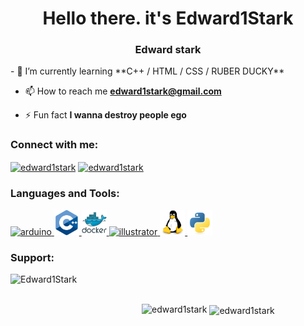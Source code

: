   <h1 align="center">Hello there. it's Edward1Stark</h1>
<h3 align="center">Edward stark</h3>
<link rel="stylesheet" href="<iframe src="https:media.tenor.com5ry-200hErMAAAAdhacker-hacker-man.gif">
- 🌱 I’m currently learning **C++ / HTML / CSS / RUBER DUCKY**

- 📫 How to reach me **edward1stark@gmail.com**

- ⚡ Fun fact **I wanna destroy people ego**

<h3 align="left">Connect with me:</h3>
<p align="left">
<a href="https://instagram.com/edward1stark" target="blank"><img align="center" src="https://raw.githubusercontent.com/rahuldkjain/github-profile-readme-generator/master/src/images/icons/Social/instagram.svg" alt="edward1stark" height="30" width="40" /></a>
<a href="https://www.youtube.com/c/edward1stark" target="blank"><img align="center" src="https://raw.githubusercontent.com/rahuldkjain/github-profile-readme-generator/master/src/images/icons/Social/youtube.svg" alt="edward1stark" height="30" width="40" /></a>
</p>

<h3 align="left">Languages and Tools:</h3>
<p align="left"> <a href="https://www.arduino.cc/" target="_blank" rel="noreferrer"> <img src="https://cdn.worldvectorlogo.com/logos/arduino-1.svg" alt="arduino" width="40" height="40"/> </a> <a href="https://www.w3schools.com/cpp/" target="_blank" rel="noreferrer"> <img src="https://raw.githubusercontent.com/devicons/devicon/master/icons/cplusplus/cplusplus-original.svg" alt="cplusplus" width="40" height="40"/> </a> <a href="https://www.docker.com/" target="_blank" rel="noreferrer"> <img src="https://raw.githubusercontent.com/devicons/devicon/master/icons/docker/docker-original-wordmark.svg" alt="docker" width="40" height="40"/> </a> <a href="https://www.adobe.com/in/products/illustrator.html" target="_blank" rel="noreferrer"> <img src="https://www.vectorlogo.zone/logos/adobe_illustrator/adobe_illustrator-icon.svg" alt="illustrator" width="40" height="40"/> </a> <a href="https://www.linux.org/" target="_blank" rel="noreferrer"> <img src="https://raw.githubusercontent.com/devicons/devicon/master/icons/linux/linux-original.svg" alt="linux" width="40" height="40"/> </a> <a href="https://www.python.org" target="_blank" rel="noreferrer"> <img src="https://raw.githubusercontent.com/devicons/devicon/master/icons/python/python-original.svg" alt="python" width="40" height="40"/> </a> </p>

<h3 align="left">Support:</h3>
<p><a href="https://www.buymeacoffee.com/Edward1Stark"> <img align="left" src="https://cdn.buymeacoffee.com/buttons/v2/default-yellow.png" height="50" width="210" alt="Edward1Stark" /></a></p><br><br>

<p><img align="left" src="https://github-readme-stats.vercel.app/api/top-langs?username=edward1stark&show_icons=true&locale=en&layout=compact" alt="edward1stark" /></p>

<p>&nbsp;<img align="center" src="https://github-readme-stats.vercel.app/api?username=edward1stark&show_icons=true&locale=en" alt="edward1stark" /></p>

<!--
**Edward1Stark/Edward1Stark** is a ✨ _special_ ✨ repository because its `README.md` (this file) appears on your GitHub profile.

Here are some ideas to get you started:

- 🔭 I’m currently working on ...
- 🌱 I’m currently learning ...
- 👯 I’m looking to collaborate on ...
- 🤔 I’m looking for help with ...
- 💬 Ask me about ...
- 📫 How to reach me: ...
- 😄 Pronouns: ...
- ⚡ Fun fact: ...
-->
